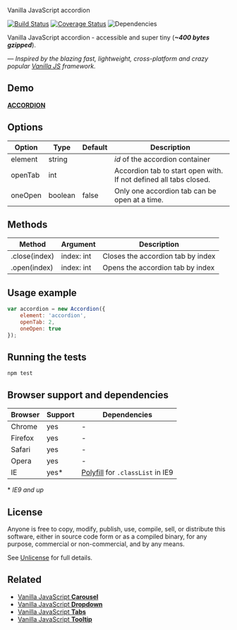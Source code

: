 Vanilla JavaScript accordion

[![Build Status](https://travis-ci.org/zoltantothcom/vanilla-js-accordion.svg?branch=master)](https://travis-ci.org/zoltantothcom/vanilla-js-dropdown) [![Coverage Status](https://coveralls.io/repos/github/zoltantothcom/vanilla-js-accordion/badge.svg?branch=master)](https://coveralls.io/github/zoltantothcom/vanilla-js-dropdown?branch=master) ![Dependencies](https://img.shields.io/badge/dependencies-none-brightgreen.svg)

Vanilla JavaScript accordion - accessible and super tiny (_**~400 bytes gzipped**_).

*— Inspired by the blazing fast, lightweight, cross-platform and crazy popular [Vanilla JS](http://vanilla-js.com/)  framework.*


## Demo

[**ACCORDION**](http://zoltantothcom.github.io/vanilla-js-accordion)


## Options

Option | Type | Default | Description
------ | ---- | ------- | -----------
element | string |  | *id* of the accordion container
openTab | int  |  | Accordion tab to start open with. If not defined all tabs closed.
oneOpen | boolean | false | Only one accordion tab can be open at a time.


## Methods

Method | Argument | Description
------ | -------- | -----------
.close(index) | index: int | Closes the accordion tab by index
.open(index) | index: int | Opens the accordion tab by index


## Usage example

```javascript
var accordion = new Accordion({
    element: 'accordion',
    openTab: 2,
    oneOpen: true
});
```


## Running the tests

```
npm test
```


## Browser support and dependencies

Browser | Support | Dependencies
------ | -------- | -----------
Chrome | yes | -
Firefox | yes | -
Safari | yes | -
Opera | yes | -
IE | yes* | [Polyfill](//cdn.jsdelivr.net/classlist/2014.01.31/classList.min.js) for `.classList` in IE9

\* _IE9 and up_


## License

Anyone is free to copy, modify, publish, use, compile, sell, or distribute this software, either in source code form or as a compiled binary, for any purpose, commercial or non-commercial, and by any means.

See [Unlicense](http://unlicense.org) for full details.


## Related

* [Vanilla JavaScript **Carousel**](https://github.com/zoltantothcom/vanilla-js-carousel)
* [Vanilla JavaScript **Dropdown**](https://github.com/zoltantothcom/vanilla-js-dropdown)
* [Vanilla JavaScript **Tabs**](https://github.com/zoltantothcom/vanilla-js-tabs)
* [Vanilla JavaScript **Tooltip**](https://github.com/zoltantothcom/vanilla-js-tooltip)
